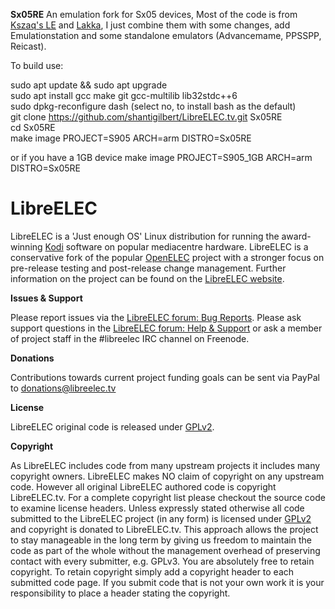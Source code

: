 **Sx05RE**
An emulation fork for Sx05 devices, Most of the code is from [Kszaq's LE](https://github.com/kszaq/LibreELEC.tv) and [Lakka](https://github.com/libretro/Lakka-LibreELEC), I just combine them with some changes, add Emulationstation and some standalone emulators (Advancemame, PPSSPP, Reicast). 

To build use:  

sudo apt update && sudo apt upgrade  
sudo apt install gcc make git gcc-multilib lib32stdc++6  
sudo dpkg-reconfigure dash (select no, to install bash as the default)  
git clone https://github.com/shantigilbert/LibreELEC.tv.git Sx05RE  
cd Sx05RE  
make image PROJECT=S905 ARCH=arm DISTRO=Sx05RE  

or if you have a 1GB device
make image PROJECT=S905_1GB ARCH=arm DISTRO=Sx05RE  


# LibreELEC

LibreELEC is a 'Just enough OS' Linux distribution for running the award-winning [Kodi](http://kodi.tv) software on popular mediacentre hardware. LibreELEC is a conservative fork of the popular [OpenELEC](http://openelec.tv) project with a stronger focus on pre-release testing and post-release change management. Further information on the project can be found on the [LibreELEC website](https://libreelec.tv).

**Issues & Support**

Please report issues via the [LibreELEC forum: Bug Reports](http://forum.libreelec.tv/forum-35.html). Please ask support questions in the [LibreELEC forum: Help & Support](http://forum.libreelec.tv/forum-3.html) or ask a member of project staff in the #libreelec IRC channel on Freenode.

**Donations**

Contributions towards current project funding goals can be sent via PayPal to donations@libreelec.tv

**License**

LibreELEC original code is released under [GPLv2](http://www.gnu.org/licenses/gpl-2.0.html).

**Copyright**

As LibreELEC includes code from many upstream projects it includes many copyright owners. LibreELEC makes NO claim of copyright on any upstream code. However all original LibreELEC authored code is copyright LibreELEC.tv. For a complete copyright list please checkout the source code to examine license headers. Unless expressly stated otherwise all code submitted to the LibreELEC project (in any form) is licensed under [GPLv2](http://www.gnu.org/licenses/gpl-2.0.html) and copyright is donated to LibreELEC.tv. This approach allows the project to stay manageable in the long term by giving us freedom to maintain the code as part of the whole without the management overhead of preserving contact with every submitter, e.g. GPLv3. You are absolutely free to retain copyright. To retain copyright simply add a copyright header to each submitted code page. If you submit code that is not your own work it is your responsibility to place a header stating the copyright.
